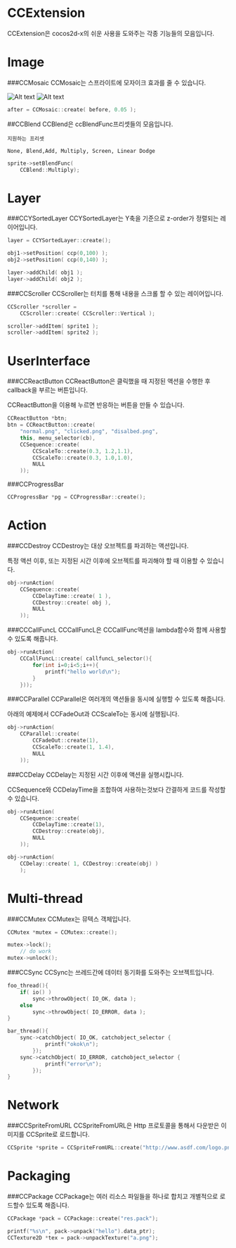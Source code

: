 CCExtension
===========

CCExtension은 cocos2d-x의 쉬운 사용을 도와주는 각종 기능들의 모음입니다.


Image
====

###CCMosaic
CCMosaic는 스프라이트에 모자이크 효과를 줄 수 있습니다.


![Alt text](https://raw.github.com/pjc0247/CCExtension/master/img/mosaic2.png) 
![Alt text](https://raw.github.com/pjc0247/CCExtension/master/img/mosaic.png) 
```C++
after = CCMosaic::create( before, 0.05 );
```

##CCBlend
CCBlend은 ccBlendFunc프리셋들의 모음입니다.

```
지원하는 프리셋

None, Blend,Add, Multiply, Screen, Linear Dodge
```

```C++
sprite->setBlendFunc(
    CCBlend::Multiply);
```

Layer
====

###CCYSortedLayer
CCYSortedLayer는 Y축을 기준으로 z-order가 정렬되는 레이어입니다.
```C++
layer = CCYSortedLayer::create();

obj1->setPosition( ccp(0,100) );
obj2->setPosition( ccp(0,140) );

layer->addChild( obj1 );
layer->addChild( obj2 );
```

###CCScroller
CCScroller는 터치를 통해 내용을 스크롤 할 수 있는 레이어입니다.
```C++
CCScroller *scroller =
    CCScroller::create( CCScroller::Vertical );

scroller->addItem( sprite1 );
scroller->addItem( sprite2 );
```


UserInterface
====
###CCReactButton
CCReactButton은 클릭했을 때 지정된 액션을 수행한 후 callback을 부르는 버튼입니다.

CCReactButton을 이용해 누르면 반응하는 버튼을 만들 수 있습니다.
```C++
CCReactButton *btn;
btn = CCReactButton::create(
    "normal.png", "clicked.png", "disalbed.png",
    this, menu_selector(cb),
    CCSequence::create(
        CCScaleTo::create(0.3, 1.2,1.1),
        CCScaleTo::create(0.3, 1.0,1.0),
        NULL
    ));
```

###CCProgressBar
```C++
CCProgressBar *pg = CCProgressBar::create();
```


Action
====

###CCDestroy
CCDestroy는 대상 오브젝트를 파괴하는 액션입니다.

특정 액션 이후, 또는 지정된 시간 이후에 오브젝트를 파괴해야 할 때 이용할 수 있습니다.
```C++
obj->runAction(
    CCSequence::create(
        CCDelayTime::create( 1 ),
        CCDestroy::create( obj ),
        NULL
    ));
```



###CCCallFuncL
CCCallFuncL은 CCCallFunc액션을 lambda함수와 함께 사용할 수 있도록 해줍니다.
```C++
obj->runAction(
    CCCallFuncL::create( callfuncL_selector(){
        for(int i=0;i<5;i++){
            printf("hello world\n");
        }
    }));
```



###CCParallel
CCParallel은 여러개의 액션들을 동시에 실행할 수 있도록 해줍니다.

아래의 예제에서 CCFadeOut과 CCScaleTo는 동시에 실행됩니다.
```C++
obj->runAction(
    CCParallel::create(
        CCFadeOut::create(1),
        CCScaleTo::create(1, 1.4),
        NULL
    ));
```


###CCDelay
CCDelay는 지정된 시간 이후에 액션을 실행시킵니다.

CCSequence와 CCDelayTime을 조합하여 사용하는것보다 간결하게 코드를 작성할 수 있습니다.
```C++
obj->runAction(
    CCSequence::create(
        CCDelayTime::create(1),
        CCDestroy::create(obj),
        NULL
    ));
```
```C++
obj->runAction(
    CCDelay::create( 1, CCDestroy::create(obj) )
    );
```

Multi-thread
====

###CCMutex
CCMutex는 뮤텍스 객체입니다.
```C++
CCMutex *mutex = CCMutex::create();

mutex->lock();
    // do work
mutex->unlock();
```

###CCSync
CCSync는 쓰레드간에 데이터 동기화를 도와주는 오브젝트입니다.

```C++
foo_thread(){
    if( io() )
        sync->throwObject( IO_OK, data );
    else
        sync->throwObject( IO_ERROR, data );
}

bar_thread(){
    sync->catchObject( IO_OK, catchobject_selector {
            printf("okok\n");
        });
    sync->catchObject( IO_ERROR, catchobject_selector {
            printf("error\n");
        });
}
```


Network
====

###CCSpriteFromURL
CCSpriteFromURL은 Http 프로토콜을 통해서 다운받은 이미지를 CCSprite로 로드합니다.

```C++
CCSprite *sprite = CCSpriteFromURL::create("http://www.asdf.com/logo.png");
```


Packaging
====

###CCPackage
CCPackage는 여러 리소스 파일들을 하나로 합치고 개별적으로 로드할수 있도록 해줍니다.

```C++
CCPackage *pack = CCPackage::create("res.pack");

printf("%s\n", pack->unpack("hello").data_ptr);
CCTexture2D *tex = pack->unpackTexture("a.png");
```
